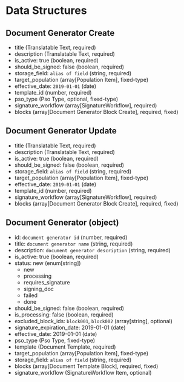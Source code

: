 # Data Structures

## Document Generator Create
+ title (Translatable Text, required)
+ description (Translatable Text, required)
+ is_active: true (boolean, required)
+ should_be_signed: false (boolean, required)
+ storage_field: `alias of field` (string, required)
+ target_population (array[Population Item], fixed-type)
+ effective_date: `2019-01-01` (date)
+ template_id (number, required)
+ pso_type (Pso Type, optional, fixed-type)
+ signature_workflow (array[SignatureWorkflow], required)
+ blocks (array[Document Generator Block Create], required, fixed)

## Document Generator Update
+ title (Translatable Text, required)
+ description (Translatable Text, required)
+ is_active: true (boolean, required)
+ should_be_signed: false (boolean, required)
+ storage_field: `alias of field` (string, required)
+ target_population (array[Population Item], fixed-type)
+ effective_date: `2019-01-01` (date)
+ template_id (number, required)
+ signature_workflow (array[SignatureWorkflow], required)
+ blocks (array[Document Generator Block Create], required, fixed)

## Document Generator (object)
+ id: `document generator id` (number, required)
+ title: `document generator name` (string, required)
+ description: `document generator description` (string, required)
+ is_active: true (boolean, required)
+ status: new (enum[string])
    - new
    - processing
    - requires_signature
    - signing_doc
    - failed
    - done
+ should_be_signed: false (boolean, required)
+ is_processing: false (boolean, required)
+ excluded_block_ids: `block001`, `block002` (array[string], optional)
+ signature_expiration_date: 2019-01-01 (date)
+ effective_date: 2019-01-01 (date)
+ pso_type (Pso Type, fixed-type)
+ template (Document Template, required)
+ target_population (array[Population Item], fixed-type)
+ storage_field: `alias of field` (string, required)
+ blocks (array[Document Template Block], required, fixed)
+ signature_workflow (SignatureWorkflow Item, optional)